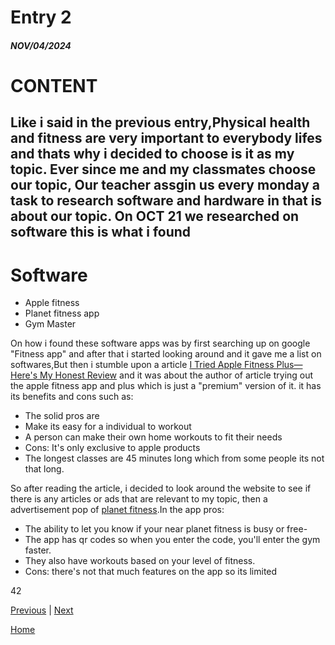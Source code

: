 # Entry 2
##### NOV/04/2024

# CONTENT
Like i said in the previous entry,Physical health and fitness are very important to everybody lifes and thats why i decided to choose is it as my topic. Ever since me and my classmates choose our topic, Our teacher assgin us every monday a task to research software and hardware in that is about our topic. On OCT 21 we researched on software this is what i found
--
# Software 
* Apple fitness
* Planet fitness app
* Gym Master
 
 On how i found these software apps was by first searching up on google "Fitness app" and after that i started looking around and it gave me a list on softwares,But then i stumble upon a article [I Tried Apple Fitness Plus—Here's My Honest Review](https://parade.com/health/apple-fitness-plus-review) and it was about the author of article trying out the apple fitness app and plus which is just a "premium" version of it. it has its benefits and cons such as:

 * The solid pros are
* Make its easy for a individual to workout
* A person can make their own home workouts to fit their needs
* Cons: It's only exclusive to apple products
* The longest classes are 45 minutes long which from some people its not that long.

So after reading the article, i decided to look around the website to see if there is any articles or ads that are relevant to my topic, then a advertisement pop of [planet fitness](https://www.planetfitness.com/mobileapp).In the app pros:
* The ability to let you know if your near planet fitness is busy or free-
* The app has qr codes so when you enter the code, you'll enter the gym faster.
* They also have workouts based on your level of fitness.
* Cons: there's not that much features on the app so its limited



42

[Previous](entry01.md) | [Next](entry03.md)

[Home](../README.md)
